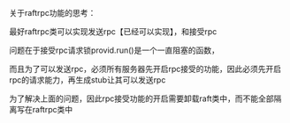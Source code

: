 


关于raftrpc功能的思考：

最好raftrpc类可以实现发送rpc【已经可以实现】，和接受rpc

问题在于接受rpc请求锁provid.run()是一个一直阻塞的函数，

而且为了可以发送rpc，必须所有服务器先开启rpc接受的功能，因此必须先开启rpc的请求能力，再生成stub让其可以发送rpc


为了解决上面的问题，因此rpc接受功能的开启需要卸载raft类中，而不能全部隔离写在raftrpc类中